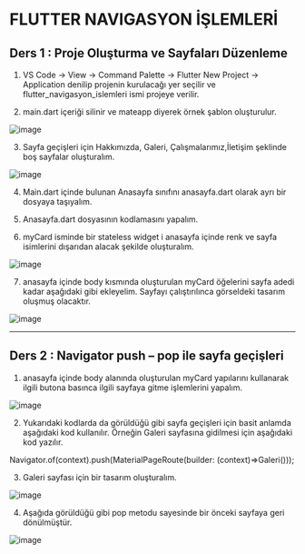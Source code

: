 # FLUTTER NAVIGASYON İŞLEMLERİ


## Ders 1 : Proje Oluşturma ve Sayfaları Düzenleme

1.	VS Code -> View -> Command Palette -> Flutter New Project -> Application denilip projenin kurulacağı yer seçilir
ve flutter_navigasyon_islemleri ismi projeye verilir.

2.	main.dart içeriği silinir ve mateapp diyerek örnek şablon oluşturulur.

![image](https://github.com/akkayasoft/flutter_navigasyon_islemleri/assets/133866777/6f2c22a3-440e-4471-bfff-5cf7af1b4ad8)


3.	Sayfa geçişleri için Hakkımızda, Galeri, Çalışmalarımız,İletişim şeklinde boş sayfalar oluşturalım.


![image](https://github.com/akkayasoft/flutter_navigasyon_islemleri/assets/133866777/de8540b4-7f2a-4c3a-b81e-5460250d21ef)


4.	Main.dart içinde bulunan Anasayfa sınıfını anasayfa.dart olarak ayrı bir dosyaya taşıyalım.
   

5.	Anasayfa.dart dosyasının kodlamasını yapalım.
   

6.	myCard isminde bir stateless widget i anasayfa içinde renk ve sayfa isimlerini dışarıdan alacak şekilde oluşturalım.

![image](https://github.com/akkayasoft/flutter_navigasyon_islemleri/assets/133866777/1d6636c6-9287-4565-a28a-54fe5628115f)


7.	anasayfa içinde body kısmında oluşturulan myCard öğelerini sayfa adedi kadar aşağıdaki gibi ekleyelim. 
Sayfayı çalıştırılınca görseldeki tasarım oluşmuş olacaktır.

![image](https://github.com/akkayasoft/flutter_navigasyon_islemleri/assets/133866777/3c2182e6-3e67-419f-8dc1-446ef33f51be)


**************************************************************************************************************************

## Ders 2 : Navigator push – pop ile sayfa geçişleri

1.	anasayfa içinde body alanında oluşturulan myCard yapılarını kullanarak ilgili
butona basınca ilgili sayfaya gitme işlemlerini yapalım.

![image](https://github.com/akkayasoft/flutter_navigasyon_islemleri/assets/133866777/e51bf0bb-8c6f-45ea-a476-202e41c6feda)

2.	Yukarıdaki kodlarda da görüldüğü gibi sayfa geçişleri için basit anlamda aşağıdaki kod kullanılır.
Örneğin Galeri sayfasına gidilmesi için aşağıdaki kod yazılır.

Navigator.of(context).push(MaterialPageRoute(builder: (context)=>Galeri()));

3.	Galeri sayfası için bir tasarım oluşturalım.



![image](https://github.com/akkayasoft/flutter_navigasyon_islemleri/assets/133866777/40191606-9903-4fea-889a-8cc82bc48294)

4.	Aşağıda görüldüğü gibi pop metodu sayesinde bir önceki sayfaya geri dönülmüştür.



![image](https://github.com/akkayasoft/flutter_navigasyon_islemleri/assets/133866777/3706eaa3-c93e-436c-8421-4c6f0ae1a788)







